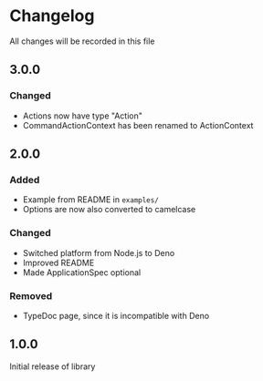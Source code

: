 # Changelog
All changes will be recorded in this file

## 3.0.0

### Changed
- Actions now have type "Action"
- CommandActionContext has been renamed to ActionContext

## 2.0.0 
### Added
- Example from README in `examples/`
- Options are now also converted to camelcase

### Changed
- Switched platform from Node.js to Deno
- Improved README
- Made ApplicationSpec optional

### Removed
- TypeDoc page, since it is incompatible with Deno

## 1.0.0
Initial release of library